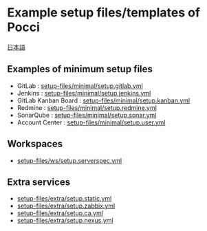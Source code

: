 Example setup files/templates of Pocci
======================================

[日本語](./README.ja.md)

Examples of minimum setup files
-------------------------------
*   GitLab : [setup-files/minimal/setup.gitlab.yml](./setup-files/minimal/setup.gitlab.yml)
*   Jenkins : [setup-files/minimal/setup.jenkins.yml](./setup-files/minimal/setup.jenkins.yml)
*   GitLab Kanban Board : [setup-files/minimal/setup.kanban.yml](./setup-files/minimal/setup.kanban.yml)
*   Redmine : [setup-files/minimal/setup.redmine.yml](./setup-files/minimal/setup.redmine.yml)
*   SonarQube : [setup-files/minimal/setup.sonar.yml](./setup-files/minimal/setup.sonar.yml)
*   Account Center : [setup-files/minimal/setup.user.yml](./setup-files/minimal/setup.user.yml)


Workspaces
----------
*   [setup-files/ws/setup.serverspec.yml](./setup-files/ws/setup.serverspec.yml)


Extra services
--------------
*   [setup-files/extra/setup.static.yml](./setup-files/extra/setup.static.yml)
*   [setup-files/extra/setup.zabbix.yml](./setup-files/extra/setup.zabbix.yml)
*   [setup-files/extra/setup.ca.yml](./setup-files/extra/setup.ca.yml)
*   [setup-files/extra/setup.nexus.yml](./setup-files/extra/setup.nexus.yml)

